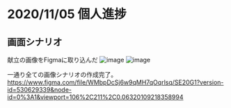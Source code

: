# 2020/11/05 個人進捗

## 画面シナリオ
献立の画像をFigmaに取り込んだ
![image](https://user-images.githubusercontent.com/63034711/98279710-a320c780-1fdd-11eb-8cac-6d4e051ba36e.png)
![image](https://user-images.githubusercontent.com/63034711/98279729-a9af3f00-1fdd-11eb-9648-38436018d5a8.png)
<br>

一通り全ての画像シナリオの作成完了。
https://www.figma.com/file/WMbpDcSj6w9qMH7qOqrlsq/SE20G1?version-id=530629339&node-id=0%3A1&viewport=106%2C211%2C0.06320109218358994